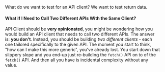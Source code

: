 









What do we want to test for an API client?
We want to test return data.





#### What if I Need to Call Two Different APIs With the Same Client?

API Client should be **very opinionated**, you might be wondering how you would build an API client that needs to call two different APIs. The answer is: **you don't**. Instead, you should be building _two different clients_ - each one tailored specifically to the given API. The moment you start to think, "how can I make this more generic", you've already lost. You start down that slippery slope and you end-up just re-building the `fetch()` API on to of the `fetch()` API. And then all you have is incidental complexity without any value.
